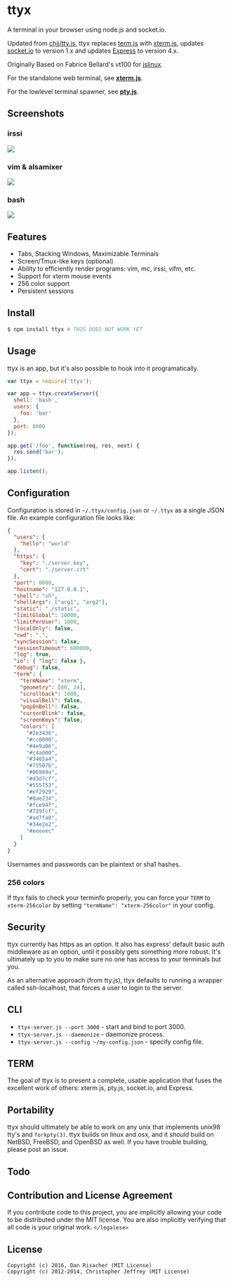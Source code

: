# ttyx

A terminal in your browser using node.js and socket.io. 

Updated from [chjj/tty.js](https://github.com/chjj/tty.js), ttyx replaces [term.js](https://github.com/chjj/term.js) with [xterm.js](https://github.com/sourcelair/xterm.js), updates [socket.io](https://socket.io) to version 1.x and updates [Express](http://expressjs.com/) to version 4.x.

Originally Based on Fabrice Bellard's vt100 for [jslinux](http://bellard.org/jslinux/).

For the standalone web terminal, see
[**xterm.js**](https://github.com/sourcelair/xterm.js).

For the lowlevel terminal spawner, see
[**pty.js**](https://github.com/chjj/pty.js).

## Screenshots

### irssi

![](http://i.imgur.com/wqare.png)

### vim & alsamixer

![](http://i.imgur.com/Zg1Jq.png)

### bash

![](http://i.imgur.com/HimZb.png)

## Features

- Tabs, Stacking Windows, Maximizable Terminals
- Screen/Tmux-like keys (optional)
- Ability to efficiently render programs: vim, mc, irssi, vifm, etc.
- Support for xterm mouse events
- 256 color support
- Persistent sessions

## Install

``` bash
$ npm install ttyx # THIS DOES NOT WORK YET
```

## Usage

ttyx is an app, but it's also possible to hook into it programatically.

``` js
var ttyx = require('ttyx');

var app = ttyx.createServer({
  shell: 'bash',
  users: {
    foo: 'bar'
  },
  port: 8000
});

app.get('/foo', function(req, res, next) {
  res.send('bar');
});

app.listen();
```

## Configuration

Configuration is stored in `~/.ttyx/config.json` or `~/.ttyx` as a single
JSON file. An example configuration file looks like:

``` json
{
  "users": {
    "hello": "world"
  },
  "https": {
    "key": "./server.key",
    "cert": "./server.crt"
  },
  "port": 8080,
  "hostname": "127.0.0.1",
  "shell": "sh",
  "shellArgs": ["arg1", "arg2"],
  "static": "./static",
  "limitGlobal": 10000,
  "limitPerUser": 1000,
  "localOnly": false,
  "cwd": ".",
  "syncSession": false,
  "sessionTimeout": 600000,
  "log": true,
  "io": { "log": false },
  "debug": false,
  "term": {
    "termName": "xterm",
    "geometry": [80, 24],
    "scrollback": 1000,
    "visualBell": false,
    "popOnBell": false,
    "cursorBlink": false,
    "screenKeys": false,
    "colors": [
      "#2e3436",
      "#cc0000",
      "#4e9a06",
      "#c4a000",
      "#3465a4",
      "#75507b",
      "#06989a",
      "#d3d7cf",
      "#555753",
      "#ef2929",
      "#8ae234",
      "#fce94f",
      "#729fcf",
      "#ad7fa8",
      "#34e2e2",
      "#eeeeec"
    ]
  }
}
```

Usernames and passwords can be plaintext or sha1 hashes.

### 256 colors

If ttyx fails to check your terminfo properly, you can force your `TERM`
to `xterm-256color` by setting `"termName": "xterm-256color"` in your config.

## Security

ttyx currently has https as an option. It also has express' default basic
auth middleware as an option, until it possibly gets something more robust.
It's ultimately up to you to make sure no one has access to your terminals
but you.

As an alternative approach (from tty.js), ttyx defaults to running a wrapper 
called ssh-localhost, that forces a user to login to the server. 

## CLI

- `ttyx-server.js --port 3000` - start and bind to port 3000.
- `ttyx-server.js --daemonize` - daemonize process.
- `ttyx-server.js --config ~/my-config.json` - specify config file.

## TERM

The goal of ttyx is to present a complete, usable application that fuses the 
excellent work of others: xterm.js, pty.js, socket.io, and Express.

## Portability

ttyx should ultimately be able to work on any unix that implements unix98
tty's and `forkpty(3)`. ttyx builds on linux and osx, and it *should* build
on NetBSD, FreeBSD, and OpenBSD as well. If you have trouble building, please
post an issue.

## Todo


## Contribution and License Agreement

If you contribute code to this project, you are implicitly allowing your code
to be distributed under the MIT license. You are also implicitly verifying that
all code is your original work. `</legalese>`

## License

    Copyright (c) 2016, Dan Risacher (MIT License)
    Copyright (c) 2012-2014, Christopher Jeffrey (MIT License)

[1]: http://invisible-island.net/xterm/ctlseqs/ctlseqs.html#Mouse%20Tracking
